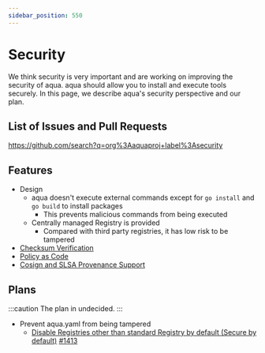 ```yaml
---
sidebar_position: 550
---
```


# Security

We think security is very important and are working on improving the security of aqua.
aqua should allow you to install and execute tools securely.
In this page, we describe aqua's security perspective and our plan.

## List of Issues and Pull Requests

https://github.com/search?q=org%3Aaquaproj+label%3Asecurity

## Features

* Design
  * aqua doesn't execute external commands except for `go install` and `go build` to install packages
    * This prevents malicious commands from being executed
  * Centrally managed Registry is provided
    * Compared with third party registries, it has low risk to be tampered
* [Checksum Verification](/docs/security/checksum/)
* [Policy as Code](/docs/security/policy-as-code/)
* [Cosign and SLSA Provenance Support](/docs/security/cosign-slsa)

## Plans

:::caution
The plan in undecided.
:::

* Prevent aqua.yaml from being tampered
  * [Disable Registries other than standard Registry by default (Secure by default)](https://github.com/aquaproj/aqua/issues/1404) [#1413](https://github.com/aquaproj/aqua/pull/1413)
